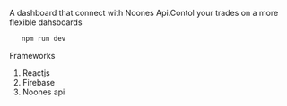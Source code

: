 A dashboard that connect with Noones Api.Contol your trades on a more flexible dahsboards
```js
   npm run dev

```

Frameworks
1. Reactjs
2. Firebase
3. Noones api
